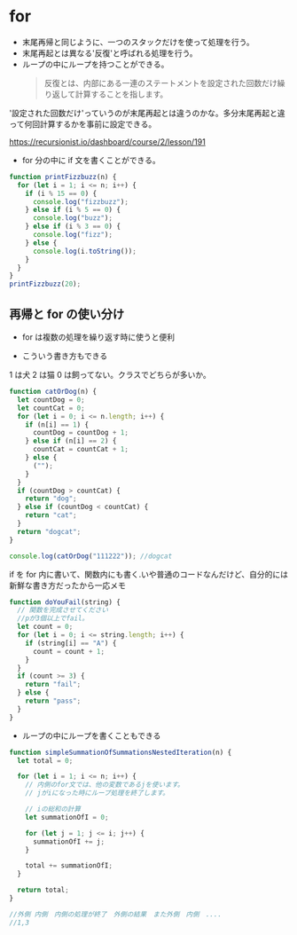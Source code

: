 # for

- 末尾再帰と同じように、一つのスタックだけを使って処理を行う。
- 末尾再起とは異なる'反復'と呼ばれる処理を行う。
- ループの中にループを持つことができる。
  > 反復とは、内部にある一連のステートメントを設定された回数だけ繰り返して計算することを指します。

'設定された回数だけ'っていうのが末尾再起とは違うのかな。多分末尾再起と違って何回計算するかを事前に設定できる。

https://recursionist.io/dashboard/course/2/lesson/191

- for 分の中に if 文を書くことができる。

```javascript
function printFizzbuzz(n) {
  for (let i = 1; i <= n; i++) {
    if (i % 15 == 0) {
      console.log("fizzbuzz");
    } else if (i % 5 == 0) {
      console.log("buzz");
    } else if (i % 3 == 0) {
      console.log("fizz");
    } else {
      console.log(i.toString());
    }
  }
}
printFizzbuzz(20);
```

## 再帰と for の使い分け

- for は複数の処理を繰り返す時に使うと便利

- こういう書き方もできる

1 は犬 2 は猫 0 は飼ってない。クラスでどちらが多いか。

```javascript
function catOrDog(n) {
  let countDog = 0;
  let countCat = 0;
  for (let i = 0; i <= n.length; i++) {
    if (n[i] == 1) {
      countDog = countDog + 1;
    } else if (n[i] == 2) {
      countCat = countCat + 1;
    } else {
      ("");
    }
  }
  if (countDog > countCat) {
    return "dog";
  } else if (countDog < countCat) {
    return "cat";
  }
  return "dogcat";
}

console.log(catOrDog("111222")); //dogcat
```

if を for 内に書いて、関数内にも書く.いや普通のコードなんだけど、自分的には新鮮な書き方だったから一応メモ

```javascript
function doYouFail(string) {
  // 関数を完成させてください
  //pが3個以上でfail。
  let count = 0;
  for (let i = 0; i <= string.length; i++) {
    if (string[i] == "A") {
      count = count + 1;
    }
  }
  if (count >= 3) {
    return "fail";
  } else {
    return "pass";
  }
}
```

- ループの中にループを書くこともできる

```javascript
function simpleSummationOfSummationsNestedIteration(n) {
  let total = 0;

  for (let i = 1; i <= n; i++) {
    // 内側のfor文では、他の変数であるjを使います。
    // jがiになった時にループ処理を終了します。

    // iの総和の計算
    let summationOfI = 0;

    for (let j = 1; j <= i; j++) {
      summationOfI += j;
    }

    total += summationOfI;
  }

  return total;
}

//外側 内側　内側の処理が終了　外側の結果　また外側　内側　....
//1,3
```
